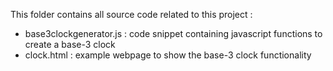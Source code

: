 This folder contains all source code related to this project :

 - base3clockgenerator.js : code snippet containing javascript functions to create a base-3 clock
 - clock.html : example webpage to show the base-3 clock functionality
 
 
